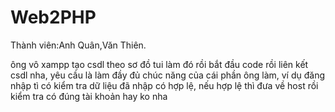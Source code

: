 # Web2PHP
Thành viên:Anh Quân,Văn Thiên.

ông vô xampp tạo csdl theo sơ đồ tui làm đó rồi bắt đầu code rồi liên kết csdl nha, yêu cầu là làm đầy đủ chúc năng của cái phần ông làm, ví dụ đăng nhập tì có kiểm tra dữ liệu đã nhập có hợp lệ, nếu hợp lệ thì đưa về host rồi kiểm tra có đúng tài khoản hay ko nha
